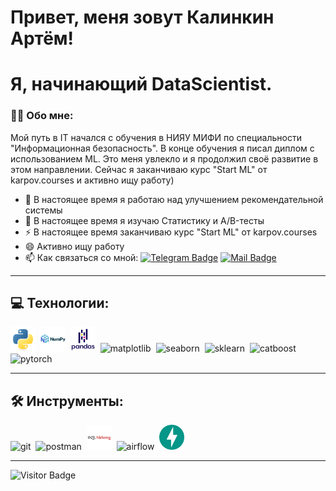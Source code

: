 # Привет, меня зовут Калинкин Артём! 
# Я, начинающий DataScientist. 

### :man_technologist: Обо мне:
Мой путь в IT начался с обучения в НИЯУ МИФИ по специальности "Информационная безопасность". В конце обучения я писал диплом с использованием ML. Это меня увлекло и я продолжил своё развитие в этом направлении. Сейчас я заканчиваю курс "Start ML" от karpov.courses и активно ищу работу)


- 🔭 В настоящее время я работаю над улучшением рекомендательной системы
- 🌱 В настоящее время я изучаю Статистику и A/B-тесты
- :zap: В настоящее время заканчиваю курс "Start ML" от karpov.courses
- 😄 Активно ищу работу
- 📫 Как связаться со мной: [![Telegram Badge](https://img.shields.io/badge/-kalinkin_artem-pink?style=flat&logo=Telegram&logoColor=white)](https://t.me/kalinkin_artem) [![Mail Badge](https://img.shields.io/badge/-Mail-blue?style=flat&logo=Mail&logoColor=orange)](mailto:kalinkin_artem@inbox.ru)

---

## 💻 Технологии:

<div>
  <img src="https://raw.githubusercontent.com/devicons/devicon/master/icons/python/python-original.svg" title="python" alt="python" width="40" height="40"/>&nbsp;
  <img src="https://github.com/devicons/devicon/blob/master/icons/numpy/numpy-original-wordmark.svg" title="numpy" alt="numpy" width="40" height="40"/>&nbsp;
  <img src="https://github.com/devicons/devicon/blob/master/icons/pandas/pandas-original-wordmark.svg" title="pandas" alt="pandas" width="40" height="40"/>&nbsp;
  <img src="https://upload.wikimedia.org/wikipedia/commons/8/84/Matplotlib_icon.svg" alt="matplotlib" width="40" height="40"/>&nbsp;
  <img src="https://seaborn.pydata.org/_images/logo-mark-lightbg.svg" title="seaborn" alt="seaborn" width="40" height="40"/>&nbsp;
  <img src="https://upload.wikimedia.org/wikipedia/commons/0/05/Scikit_learn_logo_small.svg" title="sklearn" alt="sklearn" width="40" height="40"/>&nbsp;
  <img src="https://upload.wikimedia.org/wikipedia/commons/c/cc/CatBoostLogo.png" alt="catboost" width="40" height="40"/>&nbsp;
  <img src="https://www.vectorlogo.zone/logos/pytorch/pytorch-icon.svg" title="pytorch" alt="pytorch" width="40" height="40"/>&nbsp;
</div>

---

## 🛠 Инструменты:

<div>
  <img src="https://www.vectorlogo.zone/logos/git-scm/git-scm-icon.svg" title="git" alt="git" width="40" height="40"/>&nbsp;
  <img src="https://www.vectorlogo.zone/logos/getpostman/getpostman-icon.svg" title="postman" alt="postman" width="40" height="40"/>&nbsp;
  <img src="https://github.com/devicons/devicon/blob/master/icons/sqlalchemy/sqlalchemy-original-wordmark.svg" title="sqlalchemy" alt="sqlalchemy" width="40" height="40"/>&nbsp;
  <img src="https://cwiki.apache.org/confluence/download/attachments/145723561/airflow_64x64_emoji_transparent.png?api=v2" title="airflow" alt="airflow" width="40" height="40"/>&nbsp;
  <img src="https://github.com/devicons/devicon/blob/master/icons/fastapi/fastapi-original.svg" title="fastapi" alt="fastapi" width="40" height="40"/>&nbsp;
</div>

---

![Visitor Badge](https://visitor-badge.laobi.icu/badge?page_id=kalinkinartem1)
